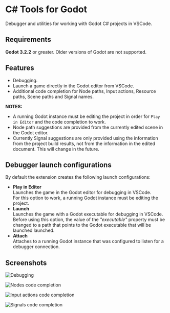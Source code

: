 # C# Tools for Godot

Debugger and utilities for working with Godot C# projects in VSCode.

## Requirements

**Godot 3.2.2** or greater. Older versions of Godot are not supported.

## Features

- Debugging.
- Launch a game directly in the Godot editor from VSCode.
- Additional code completion for Node paths, Input actions, Resource paths, Scene paths and Signal names.

**NOTES:**
- A running Godot instance must be editing the project in order for `Play in Editor` and the code completion to work.
- Node path suggestions are provided from the currently edited scene in the Godot editor.
- Currently Signal suggestions are only provided using the information from the project build
results, not from the information in the edited document. This will change in the future.

## Debugger launch configurations

By default the extension creates the following launch configurations:

- **Play in Editor**\
  Launches the game in the Godot editor for debugging in VSCode.\
  For this option to work, a running Godot instance must be editing the project.
- **Launch**\
  Launches the game with a Godot executable for debugging in VSCode.\
  Before using this option, the value of the _"executable"_ property must be changed
  to a path that points to the Godot executable that will be launched launched.
- **Attach**\
  Attaches to a running Godot instance that was configured to listen for a debugger connection.

## Screenshots

![Debugging](https://github.com/godotengine/godot-csharp-vscode/raw/master/images/debugging.png)

![Nodes code completion](https://github.com/godotengine/godot-csharp-vscode/raw/master/images/codeCompletionNodePaths.png)

![Input actions code completion](https://github.com/godotengine/godot-csharp-vscode/raw/master/images/codeCompletionInputActions.png)

![Signals code completion](https://github.com/godotengine/godot-csharp-vscode/raw/master/images/codeCompletionSignals.png)

